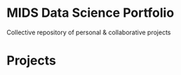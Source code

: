 # MIDS Data Science Portfolio
Collective repository of personal &amp; collaborative projects

# Projects
